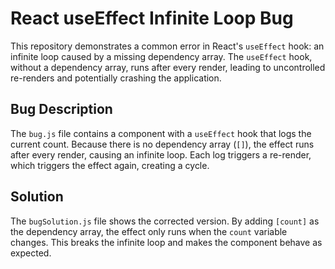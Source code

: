 # React useEffect Infinite Loop Bug

This repository demonstrates a common error in React's `useEffect` hook: an infinite loop caused by a missing dependency array.  The `useEffect` hook, without a dependency array, runs after every render, leading to uncontrolled re-renders and potentially crashing the application.

## Bug Description

The `bug.js` file contains a component with a `useEffect` hook that logs the current count.  Because there is no dependency array (`[]`), the effect runs after every render, causing an infinite loop. Each log triggers a re-render, which triggers the effect again, creating a cycle.

## Solution

The `bugSolution.js` file shows the corrected version. By adding `[count]` as the dependency array, the effect only runs when the `count` variable changes. This breaks the infinite loop and makes the component behave as expected.